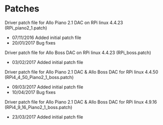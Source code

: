 # Patches 

Driver patch file for Allo Piano 2.1 DAC on RPi linux 4.4.23 (RPi_piano2_1.patch)
* 07/11/2016	Added initial patch file
* 20/01/2017	Bug fixes

Driver patch file for Allo Boss DAC on RPi linux 4.4.23 (RPi_boss.patch)
* 03/02/2017	Added initial patch file

Driver patch file for Allo Piano 2.1 DAC & Allo Boss DAC for RPi linux 4.4.50 (RPi4_4_50_Piano2_1_boss.patch)
* 09/03/2017	Added initial patch file
* 10/04/2017	Bug fixes

Driver patch file for Allo Piano 2.1 DAC & Allo Boss DAC for RPi linux 4.9.16 (RPi4_9_16_Piano2_1_boss.patch)
* 23/03/2017	Added initial patch file
